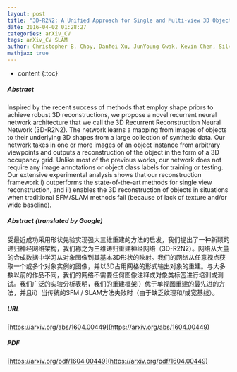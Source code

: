 ```yaml
---
layout: post
title: "3D-R2N2: A Unified Approach for Single and Multi-view 3D Object Reconstruction"
date: 2016-04-02 01:28:27
categories: arXiv_CV
tags: arXiv_CV SLAM
author: Christopher B. Choy, Danfei Xu, JunYoung Gwak, Kevin Chen, Silvio Savarese
mathjax: true
---
```


* content
{:toc}

##### Abstract
Inspired by the recent success of methods that employ shape priors to achieve robust 3D reconstructions, we propose a novel recurrent neural network architecture that we call the 3D Recurrent Reconstruction Neural Network (3D-R2N2). The network learns a mapping from images of objects to their underlying 3D shapes from a large collection of synthetic data. Our network takes in one or more images of an object instance from arbitrary viewpoints and outputs a reconstruction of the object in the form of a 3D occupancy grid. Unlike most of the previous works, our network does not require any image annotations or object class labels for training or testing. Our extensive experimental analysis shows that our reconstruction framework i) outperforms the state-of-the-art methods for single view reconstruction, and ii) enables the 3D reconstruction of objects in situations when traditional SFM/SLAM methods fail (because of lack of texture and/or wide baseline).

##### Abstract (translated by Google)
受最近成功采用形状先验实现强大三维重建的方法的启发，我们提出了一种新颖的递归神经网络架构，我们称之为三维递归重建神经网络（3D-R2N2）。网络从大量的合成数据中学习从对象图像到其基本3D形状的映射。我们的网络从任意视点获取一个或多个对象实例的图像，并以3D占用网格的形式输出对象的重建。与大多数以前的作品不同，我们的网络不需要任何图像注释或对象类标签进行培训或测试。我们广泛的实验分析表明，我们的重建框架i）优于单视图重建的最先进的方法，并且ii）当传统的SFM / SLAM方法失败时（由于缺乏纹理和/或宽基线）。

##### URL
[https://arxiv.org/abs/1604.00449](https://arxiv.org/abs/1604.00449)

##### PDF
[https://arxiv.org/pdf/1604.00449](https://arxiv.org/pdf/1604.00449)

